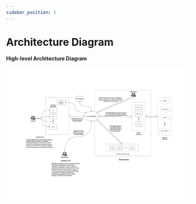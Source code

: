 ```yaml
---
sidebar_position: 1
---
```


# Architecture Diagram

#### High-level Architecture Diagram

![Arch Diagram](../../static/archDiagram.png)
